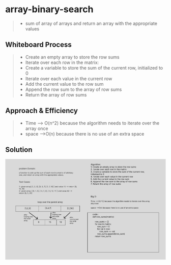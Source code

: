 # array-binary-search

> - sum of array of arrays and return an array with the appropriate values

## Whiteboard Process

> - Create an empty array to store the row sums
> - Iterate over each row in the matrix:
> - Create a variable to store the sum of the current row, initialized to 0
> - Iterate over each value in the current row
> - Add the current value to the row sum
> - Append the row sum to the array of row sums
> - Return the array of row sums

## Approach & Efficiency

> - Time --> O(n^2) because the algorithm needs to iterate over the array once
> - space -->O(n) because there is no use of an extra space

## Solution

![CC4](./cc4.png)

